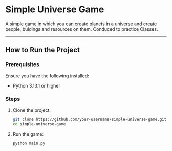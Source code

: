 # Simple Universe Game

A simple game in which you can create planets in a universe and create people, buldings and resources on them. Conduced to practice Classes.

---

## How to Run the Project

### Prerequisites

Ensure you have the following installed:
- Python 3.13.1 or higher

### Steps

1. Clone the project:

    ```bash
    git clone https://github.com/your-username/simple-universe-game.git
    cd simple-universe-game
    ```

2. Run the game:

    ```bash
    python main.py
    ```
